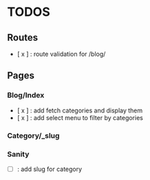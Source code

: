 # TODOS

## Routes

- [ x ] : route validation for /blog/

## Pages

### Blog/Index

- [ x ] : add fetch categories and display them
- [ x ] : add select menu to filter by categories

### Category/\_slug

### Sanity

- [ ] : add slug for category
